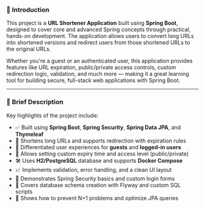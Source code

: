 ﻿### 📌 Introduction

This project is a **URL Shortener Application** built using **Spring Boot**, designed to cover core and advanced Spring concepts through practical, hands-on development. The application allows users to convert long URLs into shortened versions and redirect users from those shortened URLs to the original URLs.

Whether you're a guest or an authenticated user, this application provides features like URL expiration, public/private access controls, custom redirection logic, validation, and much more — making it a great learning tool for building secure, full-stack web applications with Spring Boot.

----------

### 📖 Brief Description

Key highlights of the project include:

-   ✅ Built using **Spring Boot**, **Spring Security**, **Spring Data JPA**, and **Thymeleaf**    
-   🧾 Shortens long URLs and supports redirection with expiration rules    
-   👤 Differentiated user experiences for **guests** and **logged-in users**
-   📅 Allows setting custom expiry time and access level (public/private)
-   🛠️ Uses **H2/PostgreSQL** database and supports **Docker Compose**
- 📈 Implements validation, error handling, and a clean UI layout    
-   🔐 Demonstrates Spring Security basics and custom login forms    
-   🧪 Covers database schema creation with Flyway and custom SQL scripts    
-   🐞 Shows how to prevent N+1 problems and optimize JPA queries
